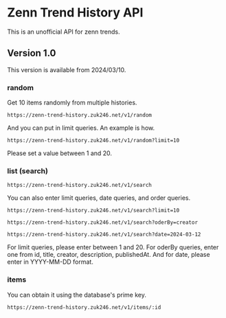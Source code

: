 # Zenn Trend History API

This is an unofficial API for zenn trends.

## Version 1.0

This version is available from 2024/03/10.

### random

Get 10 items randomly from multiple histories.

```
https://zenn-trend-history.zuk246.net/v1/random
```

And you can put in limit queries. An example is how.

```
https://zenn-trend-history.zuk246.net/v1/random?limit=10
```

Please set a value between 1 and 20.

### list (search)

```
https://zenn-trend-history.zuk246.net/v1/search
```

You can also enter limit queries, date queries, and order queries.

```
https://zenn-trend-history.zuk246.net/v1/search?limit=10
```

```
https://zenn-trend-history.zuk246.net/v1/search?oderBy=creator
```

```
https://zenn-trend-history.zuk246.net/v1/search?date=2024-03-12
```

For limit queries, please enter between 1 and 20.
For oderBy queries, enter one from id, title, creator, description, publishedAt.
And for date, please enter in YYYY-MM-DD format.

### items

You can obtain it using the database's prime key.

```
https://zenn-trend-history.zuk246.net/v1/items/:id
```
